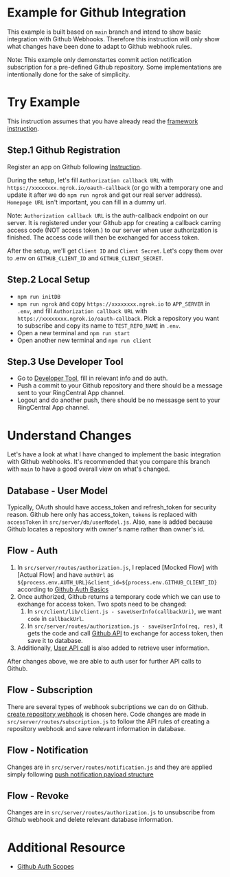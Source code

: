 # Example for Github Integration

This example is built based on `main` branch and intend to show basic integration with Github Webhooks. Therefore this instruction will only show what changes have been done to adapt to Github webhook rules.

Note: This example only demonstartes commit action notification subscription for a pre-defined Github repository. Some implementations are intentionally done for the sake of simplicity.

# Try Example

This instruction assumes that you have already read the [framework instruction](/README.md).

## Step.1 Github Registration

Register an app on Github following [Instruction](https://docs.github.com/en/rest/guides/basics-of-authentication#registering-your-app).

During the setup, let's fill `Authorization callback URL` with `https://xxxxxxxx.ngrok.io/oauth-callback` (or go with a temporary one and update it after we do `npm run ngrok` and get our real server address). `Homepage URL` isn't important, you can fill in a dummy url.

Note: `Authorization callback URL` is the auth-callback endpoint on our server. It is registered under your Github app for creating a callback carring access code (NOT access token.) to our server when user authorization is finished. The access code will then be exchanged for access token.

After the setup, we'll get `Client ID` and `Client Secret`. Let's copy them over to .env on `GITHUB_CLIENT_ID` and `GITHUB_CLIENT_SECRET`.

## Step.2 Local Setup

- `npm run initDB`
- `npm run ngrok` and copy `https://xxxxxxxx.ngrok.io` to `APP_SERVER` in `.env`, and fill `Authorization callback URL` with `https://xxxxxxxx.ngrok.io/oauth-callback`. Pick a repository you want to subscribe and copy its name to `TEST_REPO_NAME` in `.env`.
- Open a new terminal and `npm run start`
- Open another new terminal and `npm run client`

## Step.3 Use Developer Tool

- Go to [Developer Tool](https://ringcentral.github.io/ringcentral-notification-app-developer-tool/), fill in relevant info and do auth.
- Push a commit to your Github repository and there should be a message sent to your RingCentral App channel.
- Logout and do another push, there should be no messasge sent to your RingCentral App channel.

# Understand Changes

Let's have a look at what I have changed to implement the basic integration with Github webhooks. It's recommended that you compare this branch with `main` to have a good overall view on what's changed.

## Database - User Model

Typically, OAuth should have access_token and refresh_token for security reason. Github here only has access_token, `tokens` is replaced with `accessToken` in `src/server/db/userModel.js`. Also, `name` is added because Github locates a repository with owner's name rather than owner's id.

## Flow - Auth

1. In `src/server/routes/authorization.js`, I replaced [Mocked Flow] with [Actual Flow] and have `authUrl` as `${process.env.AUTH_URL}&client_id=${process.env.GITHUB_CLIENT_ID}` according to [Github Auth Basics](https://docs.github.com/en/rest/guides/basics-of-authentication#accepting-user-authorization)
2. Once authorized, Github returns a temporary code which we can use to exchange for access token. Two spots need to be changed:
   1. In `src/client/lib/client.js - saveUserInfo(callbackUri)`, we want `code` in `callbackUrl`.
   2. In `src/server/routes/authorization.js - saveUserInfo(req, res)`, it gets the code and call [Github API](https://docs.github.com/en/rest/guides/basics-of-authentication#providing-a-callback) to exchange for access token, then save it to database.
3. Additionally, [User API call](https://docs.github.com/en/rest/reference/users#get-the-authenticated-user) is also added to retrieve user information.

After changes above, we are able to auth user for further API calls to Github.

## Flow - Subscription

There are several types of webhook subcriptions we can do on Github. [create repository webhook](https://docs.github.com/en/rest/reference/repos#create-a-repository-webhook) is chosen here. Code changes are made in `src/server/routes/subscription.js` to follow the API rules of creating a repository webhook and save relevant information in database.

## Flow - Notification

Changes are in `src/server/routes/notification.js` and they are applied simply following [push notification payload structure](https://docs.github.com/en/developers/webhooks-and-events/webhooks/webhook-events-and-payloads#push)

## Flow - Revoke

Changes are in `src/server/routes/authorization.js` to unsubscribe from Github webhook and delete relevant database information.

# Additional Resource
- [Github Auth Scopes](https://docs.github.com/en/developers/apps/building-oauth-apps/scopes-for-oauth-apps)